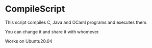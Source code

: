 # CompileScript
This script compiles C, Java and OCaml programs and executes them.

You can change it and share it with whomever.

Works on Ubuntu20.04
